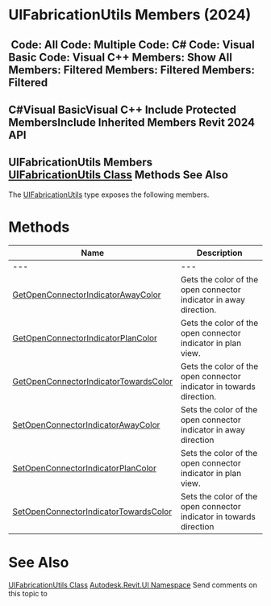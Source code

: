 # UIFabricationUtils Members (2024)

﻿
 Code: All Code: Multiple Code: C# Code: Visual Basic Code: Visual C++  Members: Show All Members: Filtered Members: Filtered Members: Filtered   
---  
C#Visual BasicVisual C++
Include Protected MembersInclude Inherited Members
Revit 2024 API  
---  
UIFabricationUtils Members  
[UIFabricationUtils Class](92583384-10a7-9134-932c-85b7487b45bd.md "UIFabricationUtils Class") Methods See Also  
---  
The [UIFabricationUtils](92583384-10a7-9134-932c-85b7487b45bd.md "UIFabricationUtils Class") type exposes the following members.
# Methods
| Name | Description |
| --- | --- |
| --- | --- | --- |
| [GetOpenConnectorIndicatorAwayColor](ae96db2b-852e-845a-81a2-d5ff0bc0942e.md "GetOpenConnectorIndicatorAwayColor Method") | Gets the color of the open connector indicator in away direction. |
| [GetOpenConnectorIndicatorPlanColor](d4e3ed58-c9b1-6056-e1a6-ec3d83147f78.md "GetOpenConnectorIndicatorPlanColor Method") | Gets the color of the open connector indicator in plan view. |
| [GetOpenConnectorIndicatorTowardsColor](755504ba-4b3d-fb13-2606-396e99554ed2.md "GetOpenConnectorIndicatorTowardsColor Method") | Gets the color of the open connector indicator in towards direction. |
| [SetOpenConnectorIndicatorAwayColor](e2afcc60-d724-3aad-e8c7-6c1f36b92b49.md "SetOpenConnectorIndicatorAwayColor Method") | Sets the color of the open connector indicator in away direction |
| [SetOpenConnectorIndicatorPlanColor](76967b6f-b1a2-7c29-7327-a368a52a2196.md "SetOpenConnectorIndicatorPlanColor Method") | Sets the color of the open connector indicator in plan view. |
| [SetOpenConnectorIndicatorTowardsColor](e1fe7475-da92-1a84-9149-b0f5fd12ed4d.md "SetOpenConnectorIndicatorTowardsColor Method") | Sets the color of the open connector indicator in towards direction |

# See Also
[UIFabricationUtils Class](92583384-10a7-9134-932c-85b7487b45bd.md "UIFabricationUtils Class")
[Autodesk.Revit.UI Namespace](e86fd90a-8957-02a6-da7f-ced248966e3e.md "Autodesk.Revit.UI Namespace")
Send comments on this topic to 